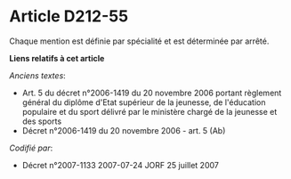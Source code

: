 # Article D212-55

Chaque mention est définie par spécialité et est déterminée par arrêté.

**Liens relatifs à cet article**

_Anciens textes_:

  - Art. 5 du décret n°2006-1419 du 20 novembre 2006 portant règlement général du diplôme d'Etat supérieur de la jeunesse, de l'éducation populaire et du sport délivré par le ministère chargé de la jeunesse et des sports
  - Décret n°2006-1419 du 20 novembre 2006 - art. 5 (Ab)

_Codifié par_:

  - Décret n°2007-1133 2007-07-24 JORF 25 juillet 2007
